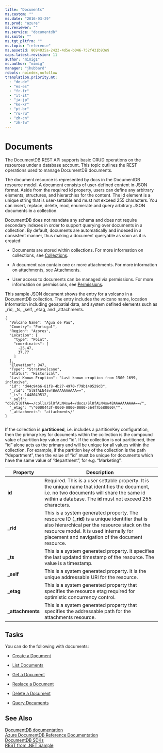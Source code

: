 ```yaml
---
title: "Documents"
ms.custom: ""
ms.date: "2016-03-29"
ms.prod: "azure"
ms.reviewer: ""
ms.service: "documentdb"
ms.suite: ""
ms.tgt_pltfrm: ""
ms.topic: "reference"
ms.assetid: 8694035a-2423-4d5e-b046-752f431b93e9
caps.latest.revision: 11
author: "mimig1"
ms.author: "mimig"
manager: "jhubbard"
robots: noindex,nofollow
translation.priority.mt: 
  - "de-de"
  - "es-es"
  - "fr-fr"
  - "it-it"
  - "ja-jp"
  - "ko-kr"
  - "pt-br"
  - "ru-ru"
  - "zh-cn"
  - "zh-tw"
---
```

# Documents
  The DocumentDB REST API supports basic CRUD operations on the resources under a database account. This topic outlines the REST operations used to manage DocumentDB documents.  
  
 The document resource is represented by docs in the DocumentDB resource model. A document consists of user-defined content in JSON format. Aside from the required id property, users can define any arbitrary elements, structures, and hierarchies for the content. The id element is a unique string that is user-settable and must not exceed 255 characters. You can insert, replace, delete, read, enumerate and query arbitrary JSON documents in a collection.  
  
 DocumentDB does not mandate any schema and does not require secondary indexes in order to support querying over documents in a collection. By default, documents are automatically and indexed in a consistent manner, thus making a document queryable as soon as it is created  
  
-   Documents are stored within collections. For more information on collections, see [Collections](collections.md).  
  
-   A document can contain one or more attachments. For more information on attachments, see [Attachments](attachments.md).  
  
-   User access to documents can be managed via permissions. For more information on permissions, see [Permissions](permissions.md).  
  
 This sample JSON document shows the entry for a volcano in a DocumentDB collection. The entry includes the volcano name, location information including geospatial data, and system defined elements such as _rid, _ts, _self, _etag, and _attachments.  
  
```  
{  
  "Volcano Name": "Agua de Pau",  
  "Country": "Portugal",  
  "Region": "Azores",  
  "Location": {  
    "type": "Point",  
    "coordinates": [  
      -25.47,  
      37.77  
    ]  
  },  
  "Elevation": 947,  
  "Type": "Stratovolcano",  
  "Status": "Historical",  
  "Last Known Eruption": "Last known eruption from 1500-1699, inclusive",  
  "id": "d44c94b6-81f8-4b27-4970-f79b149529d3",  
  "_rid": "Sl8fALN4sw4BAAAAAAAAAA==",  
  "_ts": 1448049512,  
  "_self": "dbs/Sl8fAA==/colls/Sl8fALN4sw4=/docs/Sl8fALN4sw4BAAAAAAAAAA==/",  
  "_etag": "\"0000443f-0000-0000-0000-564f7b680000\"",  
  "_attachments": "attachments/"  
}  
  
```  
  
 If the collection is **partitioned**, i.e. includes a partitionKey configuration, then the primary key for documents within the collection is the compound value of partition key value and “id”. If the collection is not partitioned, then “id” alone acts as the primary and will be unique for all values within the collection. For example, if the partition key of the collection is the path “/department”, then the value of “id” must be unique for documents which have the same value of “department”, for e.g. “Marketing”.  
  
|Property|Description|  
|--------------|-----------------|  
|**id**|Required. This is a user settable property. It is the unique name that identifies the document, i.e. no two documents will share the same id within a database. The **id** must not exceed 255 characters.|  
|**_rid**|This is a system generated property. The resource ID (**_rid**) is a unique identifier that is also hierarchical per the resource stack on the resource model. It is used internally for placement and navigation of the document resource.|  
|**_ts**|This is a system generated property. It specifies the last updated timestamp of the resource. The value is a timestamp.|  
|**_self**|This is a system generated property. It is the unique addressable URI for the resource.|  
|**_etag**|This is a system generated property that specifies the resource etag required for optimistic concurrency control.|  
|**_attachments**|This is a system generated property that specifies the addressable path for the attachments resource.|  
  
## Tasks  
 You can do the following with documents:  
  
-   [Create a Document](create-a-document.md)  
  
-   [List Documents](list-documents.md)  
  
-   [Get a Document](get-a-document.md)  
  
-   [Replace a Document](replace-a-document.md)  
  
-   [Delete a Document](delete-a-document.md)  
  
-   [Query Documents](query-documents.md)  
  
## See Also  
 [DocumentDB documentation](http://azure.microsoft.com/documentation/services/documentdb/)   
 [Azure DocumentDB Reference Documentation](Azure%20DocumentDB%20Reference%20Documentation.md)   
 [DocumentDB SDKs](https://azure.microsoft.com/documentation/articles/documentdb-sdk-dotnet/)   
 [REST from .NET Sample](https://github.com/Azure/azure-documentdb-dotnet/tree/master/samples/rest-from-.net)  
  
  